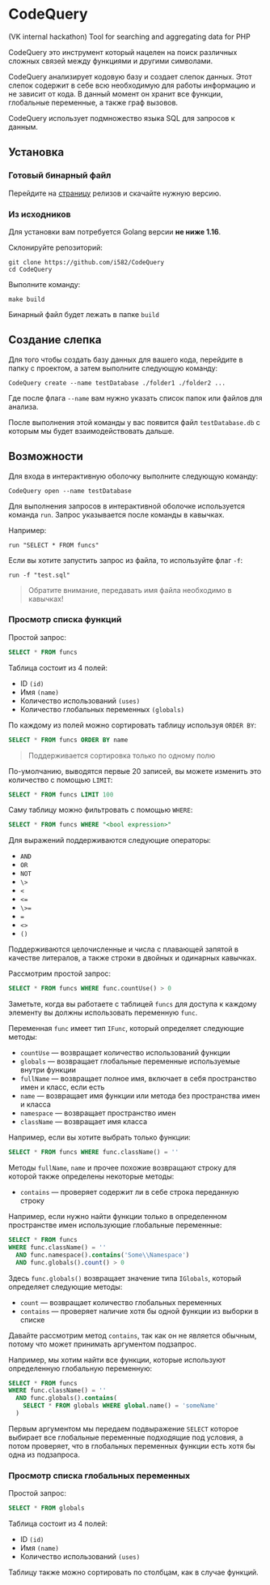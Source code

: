 # CodeQuery
(VK internal hackathon) Tool for searching and aggregating data for PHP

CodeQuery это инструмент который нацелен на поиск различных сложных связей между функциями и другими символами.

CodeQuery анализирует кодовую базу и создает слепок данных. Этот слепок содержит в себе всю необходимую для работы информацию и не зависит от кода. В данный момент он хранит все функции, глобальные переменные, а также граф вызовов.

CodeQuery использует подмножество языка SQL для запросов к данным.

## Установка

### Готовый бинарный файл

Перейдите на [страницу](https://github.com/i582/CodeQuery/releases) релизов и скачайте нужную версию.

### Из исходников

Для установки вам потребуется Golang версии **не ниже 1.16**.

Склонируйте репозиторий:

```shell
git clone https://github.com/i582/CodeQuery
cd CodeQuery
```

Выполните команду:

```shell
make build
```

Бинарный файл будет лежать в папке `build`

## Создание слепка

Для того чтобы создать базу данных для вашего кода, перейдите в папку с проектом, а затем выполните следующую команду:

```shell
CodeQuery create --name testDatabase ./folder1 ./folder2 ...
```

Где после флага `--name` вам нужно указать список папок или файлов для анализа.

После выполнения этой команды у вас появится файл `testDatabase.db` с которым мы будет взаимодействовать дальше.

## Возможности

Для входа в интерактивную оболочку выполните следующую команду:

```shell
CodeQuery open --name testDatabase
```

Для выполнения запросов в интерактивной оболочке используется команда `run`. Запрос указывается после команды в кавычках.

Например:

```shell
run "SELECT * FROM funcs"
```

Если вы хотите запустить запрос из файла, то используйте флаг `-f`:

```shell
run -f "test.sql"
```

> Обратите внимание, передавать имя файла необходимо в кавычках!

### Просмотр списка функций

Простой запрос:

```sql
SELECT * FROM funcs
```

Таблица состоит из 4 полей: 

- ID `(id)`
- Имя `(name)`
- Количество использований `(uses)`
- Количество глобальных переменных `(globals)`

По каждому из полей можно сортировать таблицу используя `ORDER BY`:

```sql
SELECT * FROM funcs ORDER BY name
```

>  Поддерживается сортировка только по одному полю

По-умолчанию, выводятся первые 20 записей, вы можете изменить это количество с помощью `LIMIT`:

```sql
SELECT * FROM funcs LIMIT 100
```

Саму таблицу можно фильтровать с помощью `WHERE`:

```sql
SELECT * FROM funcs WHERE "<bool expression>"
```

Для выражений поддерживаются следующие операторы:

- `AND`
- `OR`
- `NOT`
- `\>`
- `<`
- `<=`
- `\>=`
- `=`
- `<>`
- `()`

Поддерживаются целочисленные и числа с плавающей запятой в качестве литералов, а также строки в двойных и одинарных кавычках.

Рассмотрим простой запрос:

```sql
SELECT * FROM funcs WHERE func.countUse() > 0
```

Заметьте, когда вы работаете с таблицей `funcs` для доступа к каждому элементу вы должны использовать переменную `func`.

Переменная `func` имеет тип `IFunc`, который определяет следующие методы:

- `countUse` — возвращает количество использований функции
- `globals` — возвращает глобальные переменные используемые внутри функции
- `fullName` — возвращает полное имя, включает в себя пространство имен и класс, если есть
- `name` — возвращает имя функции или метода без пространства имен и класса
- `namespace` — возвращает пространство имен
- `className` — возвращает имя класса

Например, если вы хотите выбрать только функции:

```sql
SELECT * FROM funcs WHERE func.className() = ''
```

Методы `fullName`, `name` и прочее похожие возвращают строку для которой также определены некоторые методы:

- `contains` — проверяет содержит ли в себе строка переданную строку

Например, если нужно найти функции только в определенном пространстве имен использующие глобальные переменные:

```sql
SELECT * FROM funcs 
WHERE func.className() = '' 
  AND func.namespace().contains('Some\\Namespace')
  AND func.globals().count() > 0
```

Здесь `func.globals()` возвращает значение типа `IGlobals`, который определяет следующие методы:

- `count` — возвращает количество глобальных переменных
- `contains` — проверяет наличие хотя бы одной функции из выборки в списке

Давайте рассмотрим метод `contains`, так как он не является обычным, потому что может принимать аргументом подзапрос.

Например, мы хотим найти все функции, которые используют определенную глобальную переменную:

```sql
SELECT * FROM funcs 
WHERE func.className() = '' 
  AND func.globals().contains(
  	SELECT * FROM globals WHERE global.name() = 'someName'  
  )
```

Первым аргументом мы передаем подвыражение `SELECT`  которое выбирает все глобальные переменные подходящие под условия, а потом проверяет, что в глобальных переменных функции есть хотя бы одна из подзапроса.

### Просмотр списка глобальных переменных

Простой запрос:

```sql
SELECT * FROM globals
```

Таблица состоит из 4 полей: 

- ID `(id)`
- Имя `(name)`
- Количество использований `(uses)`

Таблицу также можно сортировать по столбцам, как в случае функций.
